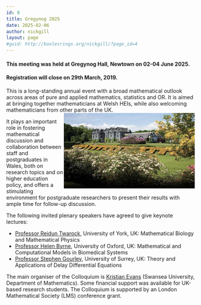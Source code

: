 ```yaml
---
id: 8
title: Gregynog 2025
date: 2025-02-06
author: nickgill
layout: page
#guid: http://boolesrings.org/nickgill/?page_id=4
---
```


#### This meeting was held at Gregynog Hall, Newtown on 02-04 June 2025. 

#### Registration will close on 29th March, 2019.


This is a long-standing annual event with a broad mathematical outlook across areas of pure and applied mathematics, statistics and OR. It is aimed at bringing together mathematicians at Welsh HEIs, while also welcoming mathematicians from other parts of the UK. <img style="float: right;" src="gregynog.jpg" width="350pt" alt="Gregynog" />

It plays an important role in fostering mathematical discussion and collaboration between staff and postgraduates in Wales, both on research topics and on higher education policy, and offers a stimulating environment for postgraduate researchers to present their results with ample time for follow-up discussion.

The following invited plenary speakers have agreed to give keynote lectures:
- [Professor Reidun Twarock](https://www.york.ac.uk/maths/staff/reidun-twarock/), University of York, UK: Mathematical Biology and Mathematical Physics
- [Professor Helen Byrne](https://www.maths.ox.ac.uk/people/helen.byrne), University of Oxford, UK: Mathematical and Computational Models in Biomedical Systems
- [Professor Stephen Gourley](https://www.surrey.ac.uk/people/stephen-gourley), University of Surrey, UK: Theory and Applications of Delay Differential Equations

The main organiser of the Colloquium is [Kristian Evans](https://www.swansea.ac.uk/staff/science/maths/k.evans/) (Swansea University, Department of Mathematics). Some financial support was available for UK-based research students. The Colloquium is supported by an London Mathematical Society (LMS) conference grant.
